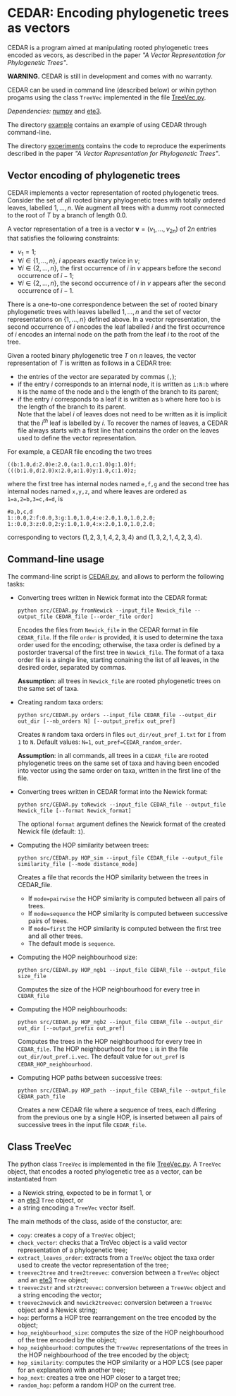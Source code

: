 # CEDAR: Encoding phylogenetic trees as vectors

CEDAR is a program aimed at manipulating rooted phylogenetic trees encoded as vecors, as described in
the paper *"A Vector Representation for Phylogenetic Trees"*.

**WARNING.** CEDAR is still in development and comes with no warranty.

CEDAR can be used in command line (described below) or wihin python progams using the class `TreeVec` implemented in the file 
[TreeVec.py](src/TreeVec.py).

*Dependencies:* <a href="https://numpy.org/">numpy</a> and <a href="http://etetoolkit.org/docs/latest/index.html">ete3</a>.

The directory [example](example/) contains an example of using CEDAR through command-line.

The directory [experiments](experiments) contains the code to reproduce the experiments described in the 
paper *"A Vector Representation for Phylogenetic Trees"*.

## Vector encoding of phylogenetic trees

CEDAR implements a vector representation of rooted phylogenetic trees. 
Consider the set of all rooted binary phylogenetic trees with totally ordered leaves, labelled $1,\dots,n$. 
We augment all trees with a dummy root connected to the root of $T$ by a branch of length $0.0$.

A vector representation of a tree is a vector $\mathbf{v}=(v_1,\dots,v_{2n})$ of $2n$ entries that satisfies the following constraints:
- $v_1=1$;
- $\forall i \in \{1,\dots,n\}$, $i$ appears exactly twice in $v$;
- $\forall i \in \{2,\dots,n\}$, the first occurrence of $i$ in $v$ appears before the second occurrence of $i-1$;
- $\forall i \in \{2,\dots,n\}$, the second occurrence of $i$ in $v$ appears after the second occurrence of $i-1$.

There is a one-to-one correspondence between the set of rooted binary phylogenetic trees with leaves labelled $1,\dots,n$ and the set of vector representations on $\{1,\dots,n\}$ defined above.
In a vector representation, the second occurrence of $i$ encodes the leaf labelled $i$ and the first occurrence of $i$ encodes an internal node on the path from the leaf $i$ to the root of the tree.

Given a rooted binary phylogenetic tree $T$ on $n$ leaves, the vector representation of $T$ is written as follows in a CEDAR tree:
- the entries of the vector are separated by commas (`,`);
- if the entry $i$ corresponds to an internal node, it is written as `i:N:b` where `N` is the name of the node and `b` the length of the branch to its parent;
- if the entry $i$ corresponds to a leaf it is written as `b` where here too `b` is the length of the branch to its parent.  
Note that the label $i$ of leaves does not need to be written as it is implicit that the $i^{th}$ leaf is labelled by $i$.
To recover the names of leaves, a CEDAR file always starts with a first line that contains the order on the leaves used to define the vector representation.

For example, a CEDAR file encoding the two trees 
```
((b:1.0,d:2.0)e:2.0,(a:1.0,c:1.0)g:1.0)f;
(((b:1.0,d:2.0)x:2.0,a:1.0)y:1.0,c:1.0)z;
```
where the first tree has internal nodes named `e,f,g` and the second tree has internal nodes named `x,y,z`, and where leaves are ordered as
`1=a,2=b,3=c,4=d`, is
```
#a,b,c,d
1::0.0,2:f:0.0,3:g:1.0,1.0,4:e:2.0,1.0,1.0,2.0;
1::0.0,3:z:0.0,2:y:1.0,1.0,4:x:2.0,1.0,1.0,2.0;
```
corresponding to vectors $(1,2,3,1,4,2,3,4)$ and $(1,3,2,1,4,2,3,4)$.

## Command-line usage

The command-line script is [CEDAR.py](src/CEDAR.py), and allows to perform the following tasks:
-  Converting trees written in Newick format into the CEDAR format:
   ```
   python src/CEDAR.py fromNewick --input_file Newick_file --output_file CEDAR_file [--order_file order]
   ```
   Encodes the files from `Newick_file` in the CEDAR format in file `CEDAR_file`.
   If the file `order` is provided, it is used to determine the taxa order used for the encoding;
   otherwise, the taxa order is defined by a postorder traversal of the first tree in `Newick_file`.
   The format of a taxa order file is a single line, starting conaining the list of all
   leaves, in the desired order, separated by commas.

   **Assumption**: all trees in `Newick_file` are rooted phylogenetic trees on the same set of taxa.

- Creating random taxa orders:
  ```
  python src/CEDAR.py orders --input_file CEDAR_file --output_dir out_dir [--nb_orders N] [--output_prefix out_pref]
  ```
  Creates `N` random taxa orders in files `out_dir/out_pref_I.txt` for `I` from `1` to `N`.
  Default values: `N=1`, `out_pref=CEDAR_random_order`.

  **Assumption**: in all commands, all trees in a `CEDAR_file` are rooted phylogenetic trees on the same set of taxa
  and having been encoded into vector using the same order on taxa, written in the first line of the file.

- Converting trees written in CEDAR format into the Newick format:
  ```
  python src/CEDAR.py toNewick --input_file CEDAR_file --output_file Newick_file [--format Newick_format]
  ```
  The optional `format` argument defines the Newick format of the created Newick file (default: `1`).
  
- Computing the HOP similarity between trees:
  ```
  python src/CEDAR.py HOP_sim --input_file CEDAR_file --output_file similarity_file [--mode distance_mode]
  ```
  Creates a file that records the HOP similarity between the trees in CEDAR_file.
  - If `mode=pairwise` the HOP similarity is computed between all pairs of trees.
  - If `mode=sequence` the HOP similarity is computed between successive pairs of trees.
  - If `mode=first` the HOP similarity is computed between the first tree and all other trees.
  - The default mode is `sequence`.
    
- Computing the HOP neighbourhood size:
  ```
  python src/CEDAR.py HOP_ngb1 --input_file CEDAR_file --output_file size_file
  ```
  Computes the size of the HOP neighbourhood for every tree in `CEDAR_file`

- Computing the HOP neighbourhoods:
  ```
  python src/CEDAR.py HOP_ngb2 --input_file CEDAR_file --output_dir out_dir [--output_prefix out_pref]
  ```
  Computes the trees in the HOP neighbourhood for every tree in `CEDAR_file`. The HOP neighbourhood for
  tree `i` is in the file `out_dir/out_pref.i.vec`. The default value for `out_pref` is `CEDAR_HOP_neighbourhood`.

- Computing HOP paths between successive trees:
  ```
  python src/CEDAR.py HOP_path --input_file CEDAR_file --output_file CEDAR_path_file
  ```
  Creates a new CEDAR file where a sequence of trees, each differing from the previous one by a single
  HOP, is inserted between all pairs of successive trees in the input file `CEDAR_file`.

## Class TreeVec

The python class `TreeVec` is implemented in the file  [TreeVec.py](src/TreeVec.py). 
A `TreeVec` object, that encodes a rooted phylogenetic tree as a vector, can be instantiated from
- a Newick string, expected to be in format 1, or
- an <a href="http://etetoolkit.org/docs/latest/index.html">ete3</a> `Tree` object, or
- a string encoding a `TreeVec` vector itself.

The main methods of the class, aside of the constuctor, are:
- `copy`: creates a copy of a `TreeVec` object;
- `check_vector`: checks that a TreVec object is a valid vector representation of a phylogenetic tree;
- `extract_leaves_order`: extracts from a `TreeVec` object the taxa order used to create the vector representation of the tree;
- `treevec2tree` and `tree2treevec`: conversion between a `TreeVec` object and an <a href="http://etetoolkit.org/docs/latest/index.html">ete3</a> `Tree` object;
- `treevec2str` and `str2treevec`: conversion between a `TreeVec` object and a string encoding the vector;
- `treevec2newick` and `newick2treevec`: conversion between a `TreeVec` object and a Newick string;
- `hop`: performs a HOP tree rearrangement on the tree encoded by the object;
- `hop_neighbourhood_size`: computes the size of the HOP neighbourhood of the tree encoded by the object;
- `hop_neighbourhood`: computes the `TreeVec` representations of the trees in the HOP neighbourhood of the tree encoded by the object;
- `hop_similarity`: computes the HOP similarity or a HOP LCS (see paper for an explanation) with another tree;
- `hop_next`: creates a tree one HOP closer to a target tree;
- `random_hop`: peform a random HOP on the current tree.

